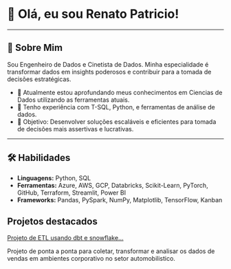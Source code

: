 # 👋 Olá, eu sou Renato Patricio!

---

## 🚀 Sobre Mim

Sou Engenheiro de Dados e Cinetista de Dados. Minha especialidade é transformar dados em insights poderosos e contribuir para a tomada de decisões estratégicas.

- 🌱 Atualmente estou aprofundando meus conhecimentos em Ciencias de Dados utilizando as ferramentas atuais.  
- 💼 Tenho experiência com T-SQL, Python, e ferramentas de análise de dados.  
- 🎯 Objetivo: Desenvolver soluções escaláveis e eficientes para tomada de decisões mais assertivas e lucrativas.  

---

## 🛠️ Habilidades

- **Linguagens:** Python, SQL  
- **Ferramentas:** Azure, AWS, GCP, Databricks, Scikit-Learn, PyTorch, GitHub, Terraform, Streamlit, Power BI  
- **Frameworks:** Pandas, PySpark, NumPy, Matplotlib, TensorFlow, Kanban

## Projetos destacados

[Projeto de ETL usando dbt e snowflake...](https://github.com/renatopatricio/ELT_Snowflake_dbt)

Projeto de ponta a ponta para coletar, transformar e analisar os dados de vendas em ambientes corporativo no setor automobilistico.
<!--
**renatopatricio/RenatoPatricio** is a ✨ _special_ ✨ repository because its `README.md` (this file) appears on your GitHub profile.

Here are some ideas to get you started:

- 🔭 I’m currently working on ...
- 🌱 I’m currently learning ...
- 👯 I’m looking to collaborate on ...
- 🤔 I’m looking for help with ...
- 💬 Ask me about ...
- 📫 How to reach me: ...
- 😄 Pronouns: ...
- ⚡ Fun fact: ...
-->
